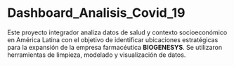 # Dashboard_Analisis_Covid_19
Este proyecto integrador analiza datos de salud y contexto socioeconómico en América Latina con el objetivo de identificar ubicaciones estratégicas para la expansión de la empresa farmacéutica **BIOGENESYS**. Se utilizaron herramientas de limpieza, modelado y visualización de datos.
